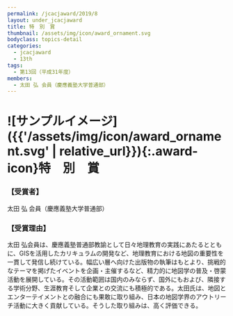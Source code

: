 ```yaml
---
permalink: /jcacjaward/2019/8
layout: under_jcacjaward
title: 特　別　賞
thumbnail: /assets/img/icon/award_ornament.svg
bodyclass: topics-detail
categories:
  - jcacjaward
  - 13th
tags:
  - 第13回（平成31年度）
members:
  - 太田 弘 会員（慶應義塾大学普通部）
---
```


# ![サンプルイメージ]({{'/assets/img/icon/award_ornament.svg' | relative_url}}){:.award-icon}特　別　賞

### 【受賞者】

太田 弘 会員（慶應義塾大学普通部）

### 【受賞理由】

太田 弘会員は、慶應義塾普通部教諭として日々地理教育の実践にあたるとともに、GISを活用したカリキュラムの開発など、地理教育における地図の重要性を一貫して発信し続けている。幅広い層へ向けた出版物の執筆はもとより、挑戦的なテーマを掲げたイベントを企画・主催するなど、精力的に地図学の普及・啓蒙活動を展開している。その活動範囲は国内のみならず、国外にもおよび、隣接する学術分野、生涯教育そして企業との交流にも積極的である。太田氏は、地図とエンターテイメントとの融合にも果敢に取り組み、日本の地図学界のアウトリーチ活動に大きく貢献している。そうした取り組みは、高く評価できる。
